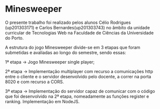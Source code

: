 # Minesweeper


O presente trabalho foi realizado pelos alunos Célio Rodrigues (up201303171) e Carlos Bernardes(up201303743) no âmbito da unidade curricular de Tecnologias Web na Faculdade de Ciências da Universidade do Porto. 

A estrutura do jogo Minesweeper divide-se em 3 etapas que foram submetidas e avaliadas ao longo do semestre, sendo essas:

1ª etapa -> Jogo Minesweeper single player;

2ª etapa -> Implementação multiplayer com recurso a comunicações http entre o cliente e o servidor desenvolvido pelo docente, a correr na porta 8020 e com recurso a CORS.

3ª etapa -> Implementação do servidor capaz de comunicar com o código que foi desenvolvido  na 2ª etapa, nomeadamente as funções register e ranking. Implementação em NodeJS.



